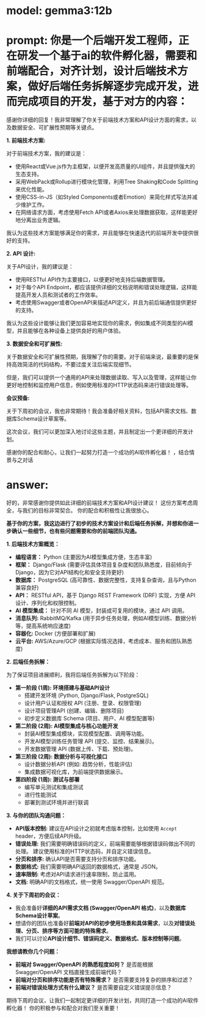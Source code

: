 # model: gemma3:12b
# prompt: 你是一个后端开发工程师，正在研发一个基于ai的软件孵化器，需要和前端配合，对齐计划，设计后端技术方案，做好后端任务拆解逐步完成开发，进而完成项目的开发，基于对方的内容：
感谢你详细的回复！我非常理解了你关于前端技术方案和API设计方面的需求，以及数据安全、可扩展性预期等关键点。

**1. 前端技术方案:**

对于前端技术方案，我的建议是：

*   使用React或Vue.js作为主框架，以便开发高质量的UI组件，并且提供强大的生态支持。
*   采用WebPack或Rollup进行模块化管理，利用Tree Shaking和Code Splitting来优化性能。
*   使用CSS-in-JS（如Styled Components或者Emotion）来简化样式写法并减少维护工作。
*   在网络请求方面，考虑使用Fetch API或者Axios来处理数据获取，这样能更好地分离出业务逻辑。

我认为这些技术方案能够满足你的需求，并且能够在快速迭代的前端开发中提供很好的支持。

**2. API 设计:**

关于API设计，我的建议是：

*   使用RESTful API作为主要接口，以便更好地支持后端数据管理。
*   对于每个API Endpoint，都应该提供详细的文档说明和错误处理逻辑，这样能提高开发人员和测试者的工作效率。
*   考虑使用Swagger或者OpenAPI来描述API定义，并且为前后端通信提供更好的支持。

我认为这些设计能够让我们更加容易地实现你的需求，例如集成不同类型的AI模型，并且能够在各种设备上提供良好的用户体验。

**3. 数据安全和可扩展性:**

关于数据安全和可扩展性预期，我理解了你的需要。对于前端来说，最重要的是保持高效简洁的代码结构，不要过度关注后端实现细节。

但是，我们可以提供一个通用的API来处理数据读取、写入以及管理，这样能让你更好地控制和监控用户信息，例如使用标准的HTTP状态码来进行错误处理等。

**会议预备:**

关于下周初的会议，我也非常期待！我会准备好相关资料，包括API需求文档、数据库Schema设计草案等。

这次会议，我们可以更加深入地讨论这些主题，并且制定出一个更详细的开发计划。

感谢你的配合和耐心，让我们一起努力打造一个成功的AI软件孵化器！
，结合情景与之对话
# answer: 
 好的，非常感谢你提供如此详细的前端技术方案和API设计建议！ 这份方案考虑周全，与我们的目标非常契合。 你的配合和积极性让我很放心。

**基于你的方案，我这边进行了初步的技术方案设计和后端任务拆解，并想和你进一步确认一些细节，也有些问题需要和你的前端团队沟通。**

**1. 后端技术方案概览：**

*   **编程语言：** Python (主要因为AI模型集成方便，生态丰富)
*   **框架：** Django/Flask (需要评估具体项目复杂度和团队熟悉度，目前倾向于Django，因为它对API结构化和安全支持更好)
*   **数据库：** PostgreSQL (高可靠性、数据完整性，支持复杂查询，且与Python兼容良好)
*   **API：** RESTful API，基于 Django REST Framework (DRF) 实现，方便 API 设计、序列化和权限控制。
*   **AI 模型集成：** 针对不同 AI 模型，封装成可复用的模块，通过 API 调用。
*   **消息队列:**  RabbitMQ/Kafka (用于异步任务处理，例如AI模型训练、数据分析等，提高系统响应速度)
*   **容器化:** Docker (方便部署和扩展)
*   **云平台:**  AWS/Azure/GCP (根据实际情况选择，考虑成本、服务和团队熟悉度)

**2. 后端任务拆解：**

为了保证项目进展顺利，我将后端任务拆解为以下阶段：

*   **第一阶段 (1周): 环境搭建与基础API设计**
    *   搭建开发环境 (Python, Django/Flask, PostgreSQL)
    *   设计用户认证和授权 API (注册、登录、权限管理)
    *   设计项目管理API (创建、编辑、删除项目)
    *   初步定义数据库 Schema (项目、用户、AI 模型配置等)
*   **第二阶段 (2周): AI模型集成与核心功能开发**
    *   封装AI模型集成模块，实现模型配置、调用等功能。
    *   开发AI模型训练任务管理 API (提交、监控、结果展示)。
    *   开发数据管理 API (数据上传、下载、预处理)。
*   **第三阶段 (2周):  数据分析与可视化接口**
    *   设计数据分析API (例如: 趋势分析，性能评估)
    *   集成数据可视化库，为前端提供数据展示。
*   **第四阶段 (1周):  测试与部署**
    *   编写单元测试和集成测试
    *   进行性能测试
    *   部署到测试环境并进行联调

**3. 与你的团队沟通问题：**

*   **API版本控制:** 建议在API设计之初就考虑版本控制，比如使用 `Accept` header，方便后续API升级。
*   **错误处理:**  我们需要明确错误码的定义，前端需要能够根据错误码做出不同的处理。 建议使用标准的HTTP状态码，并自定义错误信息。
*   **分页和排序:** 确认API是否需要支持分页和排序功能。
*   **数据格式:**  我们需要明确API返回的数据格式，通常是 JSON。
*   **速率限制:**  考虑对API请求进行速率限制，防止滥用。
*   **文档:** 明确API的文档格式，统一使用 Swagger/OpenAPI 规范。

**4. 关于下周初的会议：**

*   我会准备好**详细的API需求文档 (Swagger/OpenAPI 格式)**，以及**数据库Schema设计草案**。
*   想请你的团队也准备好**前端对API的初步使用场景和具体需求**，以及**对错误处理、分页、排序等方面可能的特殊需求**。
*   我们可以讨论**API设计细节、错误码定义、数据格式、版本控制等问题**。

**我想请教你几个问题：**

*   **前端对 Swagger/OpenAPI 的熟悉程度如何？** 是否能根据 Swagger/OpenAPI 文档直接生成前端代码？
*   **前端对分页和排序功能是否有特殊需求？** 是否需要支持复杂的排序和过滤？
*   **前端对错误处理方式有什么建议？** 是否需要自定义错误提示信息？

期待下周的会议，让我们一起制定更详细的开发计划，共同打造一个成功的AI软件孵化器！ 你的积极参与和配合对我们至关重要！

